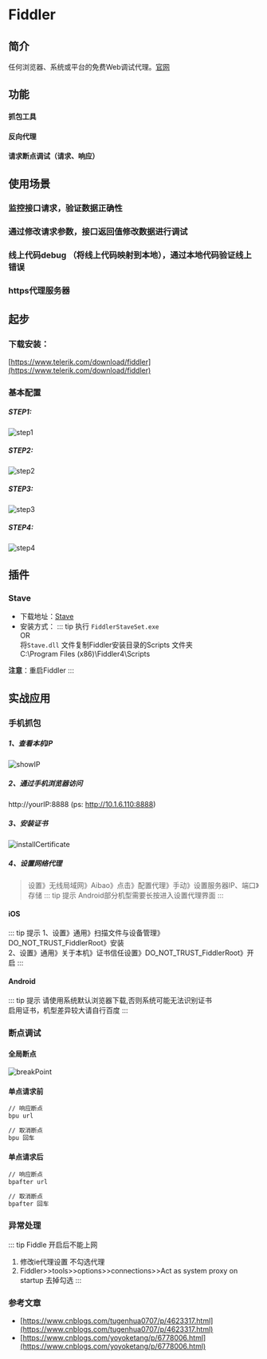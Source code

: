 # Fiddler

## 简介
任何浏览器、系统或平台的免费Web调试代理。[官网](https://www.telerik.com/fiddler)

## 功能
#### 抓包工具
#### 反向代理
#### 请求断点调试（请求、响应）

## 使用场景
### 监控接口请求，验证数据正确性
### 通过修改请求参数，接口返回值修改数据进行调试
### 线上代码debug （将线上代码映射到本地），通过本地代码验证线上错误
### https代理服务器

## 起步
### 下载安装：
[https://www.telerik.com/download/fiddler](https://www.telerik.com/download/fiddler)
### 基本配置
##### STEP1:
![step1](./assets/img/fiddler/step1.png)
##### STEP2:
![step2](./assets/img/fiddler/step2.png)
##### STEP3:
![step3](./assets/img/fiddler/step3.png)
##### STEP4:
![step4](./assets/img/fiddler/step4.png)

## 插件
### Stave
- 下载地址：[Stave](https://code.google.com/archive/p/stave/)
- 安装方式：
::: tip
执行 `FiddlerStaveSet.exe`<br>
OR<br>
将`Stave.dll` 文件复制Fiddler安装目录的Scripts 文件夹<br>
C:\Program Files (x86)\Fiddler4\Scripts<br>

**注意**：重启Fiddler
:::
## 实战应用
### 手机抓包
##### 1、查看本机IP
![showIP](./assets/img/fiddler/showIP.png)

##### 2、通过手机浏览器访问  
  http://yourIP:8888 (ps: http://10.1.6.110:8888)

##### 3、安装证书  
![installCertificate](./assets/img/fiddler/installCertificate.png)

##### 4、设置网络代理
> 设置》无线局域网》Aibao》点击》配置代理》手动》设置服务器IP、端口》存储
::: tip 提示
Android部分机型需要长按进入设置代理界面
:::

#### iOS
::: tip 提示
1、设置》通用》扫描文件与设备管理》DO_NOT_TRUST_FiddlerRoot》安装  
2、设置》通用》关于本机》证书信任设置》DO_NOT_TRUST_FiddlerRoot》开启
:::

#### Android
::: tip 提示
请使用系统默认浏览器下载,否则系统可能无法识别证书<br>
启用证书，机型差异较大请自行百度
:::

### 断点调试
#### 全局断点
![breakPoint](./assets/img/fiddler/breakPoint.png)
#### 单点请求前
```bash
// 响应断点
bpu url

// 取消断点
bpu 回车
```
#### 单点请求后
```bash
// 响应断点
bpafter url

// 取消断点
bpafter 回车
```

### 异常处理
::: tip Fiddle 开启后不能上网
1. 修改ie代理设置 不勾选代理
2. Fiddler>>tools>>options>>connections>>Act as system proxy on startup 去掉勾选
:::

### 参考文章
- [https://www.cnblogs.com/tugenhua0707/p/4623317.html](https://www.cnblogs.com/tugenhua0707/p/4623317.html)
- [https://www.cnblogs.com/yoyoketang/p/6778006.html](https://www.cnblogs.com/yoyoketang/p/6778006.html)
